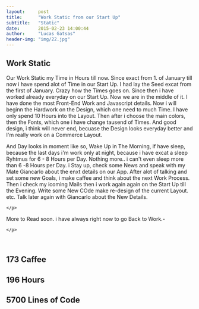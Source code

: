 ```yaml
---
layout:     post
title:      "Work Static from our Start Up"
subtitle:   "Static"
date:       2015-02-23 14:00:44
author:     "Lucas Gatsas"
header-img: "img/22.jpg"
---
```

<h2 class="section-heading">Work Static</h2>


<p>Our Work Static my Time in Hours till now. Since exact from 1. of January till now i have spend alot of Time in our Start Up. I had lay the Seed excat from the first of January. Crazy how the Times goes on. Since then i have worked already everyday on our Start Up. Now we are in the middle of it. I have done the most Front-End Work and Javascript details. Now i will beginn the Hardwork on the Design, which one need to much Time. I have only spend 10 Hours into the Layout. Then after i choose the main colors, then the Fonts, which one i have change tausend of Times. And good design, i think will never end, becuase the Design looks everyday better and I'm really work on a Commerce Layout.  </p>


<p>
And Day looks in moment like so, Wake Up in The Morning, if have sleep, because the last days i'm work only at night, because i have excat a sleep Ryhtmus for 6 - 8 Hours per Day. Nothing more.. i can't even sleep more than 6 -8 Hours per Day. i Stay up, check some News and speak with my Mate Giancarlo about the enxt details on our App. After alot of talking and set some new Goals, i make caffee and think about the next Work Process. Then i check my icoming Mails then i work again again on the Start Up till the Evening. Write some New COde make re-design of the current Layout. etc. Talk later again with Giancarlo about the New Details.

	</p>


<p>
More to Read soon. i have always right now to go Back to Work.- 

	</p>

<br>

<h2 class="section-heading">173 Caffee</h2>

<h2 class="section-heading">196 Hours</h2>

<h2 class="section-heading">5700 Lines of Code</h2>
<!--
<div class="row">
        <div class="col-md-4"></div>
        <div class="col-md-4"><img class="img-circle img-responsive img-center" src="{{ site.baseurl }}/img/9k=.jpg" alt="">  <h3>Helen V. Holmes
                    <small>Designer and Front-End Web Developer @Capital One - U.S.A</small>
                </h3></div>
        <div class="col-md-4"></div>
      </div>
-->





<!--
<a href="#">
    <img src="{{ site.baseurl }}/img/googleanalstic.png" alt="Post Sample Image" style="width:100%">
</a>
-->


<blockquote>

	

</blockquote>

